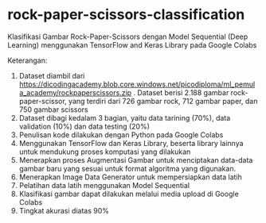# rock-paper-scissors-classification
Klasifikasi Gambar Rock-Paper-Scissors dengan Model Sequential (Deep Learning) menggunakan TensorFlow and Keras Library pada Google Colabs

Keterangan:
1. Dataset diambil dari https://dicodingacademy.blob.core.windows.net/picodiploma/ml_pemula_academy/rockpaperscissors.zip . Dataset berisi 2.188 gambar rock-paper-scissor, yang terdiri dari 726 gambar rock, 712 gambar paper, dan 750 gambar scissors
2. Dataset dibagi kedalam 3 bagian, yaitu data tarining (70%), data validation (10%) dan data testing (20%)
3. Penulisan kode dilakukan dengan Python pada Google Colabs
4. Menggunakan TensorFlow dan Keras Library, beserta library lainnya untuk mendukung proses komputasi yang dilakukan 
5. Menerapkan proses Augmentasi Gambar untuk menciptakan data-data gambar baru yang sesuai untuk format algoritma yang digunakan.
6. Menerapkan Image Data Generator untuk mempersiapkan data latih
7. Pelatihan data latih menggunakan Model Sequential
8. Klasifikasi gambar dapat dilakukan melalui media upload di Google Colabs
9. Tingkat akurasi diatas 90%
